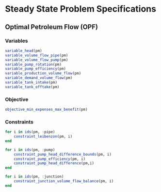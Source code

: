 # Steady State Problem Specifications

## Optimal Petroleum Flow (OPF)

### Variables
```julia
variable_head(pm)
variable_volume_flow_pipe(pm)
variable_volume_flow_pump(pm)
variable_pump_rotation(pm)
variable_pump_efficiency(pm)
variable_production_volume_flow(pm)
variable_demand_volume_flow(pm)
variable_tank_intake(pm)
variable_tank_offtake(pm)
```

### Objective

```julia
objective_min_expenses_max_benefit(pm)
```

### Constraints
```julia
for i in ids(pm, :pipe)
    constraint_leibenzon(pm, i)
end

for i in ids(pm, :pump)
    constraint_pump_head_difference_bounds(pm, i)
    constraint_pump_efficiency(pm, i)
    constraint_pump_head_difference(pm,i)
end

for i in ids(pm, :junction)
    constraint_junction_volume_flow_balance(pm, i)
end
```
